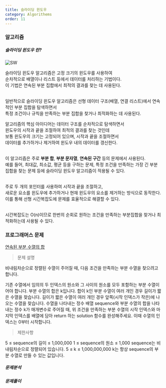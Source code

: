 ```yaml
---
title: 슬라이딩 윈도우
category: Algorithems
order: 11
---
```


### 알고리즘
##### 슬라이딩 윈도우 란?
![SW](https://drive.google.com/uc?id=1NfwLdobSpGU6wz9b4AwM4rKG1ZqHWwHs)

슬라이딩 윈도우 알고리즘은 고정 크기의 윈도우를 사용하여 <br>순차적으로 배열이나 리스트 등에서 데이터를 처리하는 기법이다.<br> 이 기법은 연속된 부분 집합에서 최적의 결과를 찾는 데 사용된다.<br><br>

일반적으로 슬라이딩 윈도우 알고리즘은 선형 데이터 구조(배열, 연결 리스트)에서 연속적인 부분 집합을 탐색하면서<br> 특정 조건이나 규칙을 만족하는 부분 집합을 찾거나 최적화하는 데 사용된다.<br>

알고리즘의 핵심 아이디어는 데이터 구조를 순차적으로 탐색하면서<br> 윈도우의 시작과 끝을 조절하여 최적의 결과를 찾는 것인데 <br>보통 윈도우의 크기는 고정되어 있으며, 시작과 끝을 조절하면서<br> 데이터를 추가하거나 제거하여 윈도우 내의 데이터를 갱신한다. <br><br>

이 알고리즘은 주로 **부분 합**, **부분 문자열**, **연속된 구간** 등의 문제에서 사용된다. <br>예를 들어, 최대값, 최소값, 평균 등을 구하는 문제, 특정 조건을 만족하는 가장 긴 부분집합을 찾는 문제 등에 슬라이딩 윈도우 알고리즘이 적용될 수 있다.<br><br>

주로 두 개의 포인터를 사용하여 시작과 끝을 조절하고,<br> 새로운 요소를 윈도우에 추가하거나 현재 윈도우의 요소를 제거하는 방식으로 동작한다. <br>이를 통해 선형 시간복잡도에 문제를 효율적으로 해결할 수 있다.<br> <br>

시간복잡도는 O(n)이므로 한번의 순회로 원하는 조건을 만족하는 부분집합을 찾거나 최적화하는데 사용될 수 있다.<br>

### 프로그래머스 문제
[연속된 부분 수열의 합](https://school.programmers.co.kr/learn/courses/30/lessons/178870)
> 문제 설명

비내림차순으로 정렬된 수열이 주어질 때, 다음 조건을 만족하는 부분 수열을 찾으려고 합니다.

기존 수열에서 임의의 두 인덱스의 원소와 그 사이의 원소를 모두 포함하는 부분 수열이어야 합니다.
부분 수열의 합은 k입니다.
합이 k인 부분 수열이 여러 개인 경우 길이가 짧은 수열을 찾습니다.
길이가 짧은 수열이 여러 개인 경우 앞쪽(시작 인덱스가 작은)에 나오는 수열을 찾습니다.
수열을 나타내는 정수 배열 sequence와 부분 수열의 합을 나타내는 정수 k가 매개변수로 주어질 때, 위 조건을 만족하는 부분 수열의 시작 인덱스와 마지막 인덱스를 배열에 담아 return 하는 solution 함수를 완성해주세요. 이때 수열의 인덱스는 0부터 시작합니다.

> 제한사항 

5 ≤ sequence의 길이 ≤ 1,000,000
1 ≤ sequence의 원소 ≤ 1,000
sequence는 비내림차순으로 정렬되어 있습니다.
5 ≤ k ≤ 1,000,000,000
k는 항상 sequence의 부분 수열로 만들 수 있는 값입니다.


##### 문제분석

##### 문제풀이

```java

```
